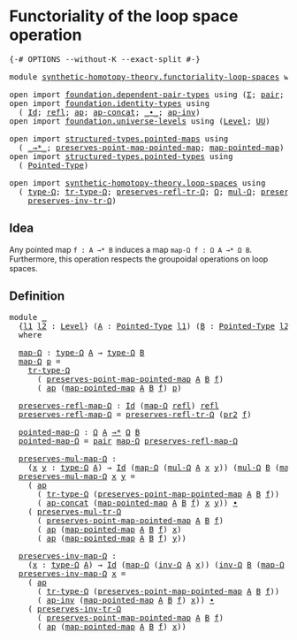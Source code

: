 # Functoriality of the loop space operation

<pre class="Agda"><a id="54" class="Symbol">{-#</a> <a id="58" class="Keyword">OPTIONS</a> <a id="66" class="Pragma">--without-K</a> <a id="78" class="Pragma">--exact-split</a> <a id="92" class="Symbol">#-}</a>

<a id="97" class="Keyword">module</a> <a id="104" href="synthetic-homotopy-theory.functoriality-loop-spaces.html" class="Module">synthetic-homotopy-theory.functoriality-loop-spaces</a> <a id="156" class="Keyword">where</a>

<a id="163" class="Keyword">open</a> <a id="168" class="Keyword">import</a> <a id="175" href="foundation.dependent-pair-types.html" class="Module">foundation.dependent-pair-types</a> <a id="207" class="Keyword">using</a> <a id="213" class="Symbol">(</a><a id="214" href="foundation-core.dependent-pair-types.html#502" class="Record">Σ</a><a id="215" class="Symbol">;</a> <a id="217" href="foundation-core.dependent-pair-types.html#575" class="InductiveConstructor">pair</a><a id="221" class="Symbol">;</a> <a id="223" href="foundation-core.dependent-pair-types.html#592" class="Field">pr1</a><a id="226" class="Symbol">;</a> <a id="228" href="foundation-core.dependent-pair-types.html#604" class="Field">pr2</a><a id="231" class="Symbol">)</a>
<a id="233" class="Keyword">open</a> <a id="238" class="Keyword">import</a> <a id="245" href="foundation.identity-types.html" class="Module">foundation.identity-types</a> <a id="271" class="Keyword">using</a>
  <a id="279" class="Symbol">(</a> <a id="281" href="foundation-core.identity-types.html#1754" class="Datatype">Id</a><a id="283" class="Symbol">;</a> <a id="285" href="foundation-core.identity-types.html#1807" class="InductiveConstructor">refl</a><a id="289" class="Symbol">;</a> <a id="291" href="foundation-core.identity-types.html#4017" class="Function">ap</a><a id="293" class="Symbol">;</a> <a id="295" href="foundation-core.identity-types.html#8756" class="Function">ap-concat</a><a id="304" class="Symbol">;</a> <a id="306" href="foundation-core.identity-types.html#2412" class="Function Operator">_∙_</a><a id="309" class="Symbol">;</a> <a id="311" href="foundation-core.identity-types.html#8927" class="Function">ap-inv</a><a id="317" class="Symbol">)</a>
<a id="319" class="Keyword">open</a> <a id="324" class="Keyword">import</a> <a id="331" href="foundation.universe-levels.html" class="Module">foundation.universe-levels</a> <a id="358" class="Keyword">using</a> <a id="364" class="Symbol">(</a><a id="365" href="Agda.Primitive.html#597" class="Postulate">Level</a><a id="370" class="Symbol">;</a> <a id="372" href="foundation-core.universe-levels.html#222" class="Primitive">UU</a><a id="374" class="Symbol">)</a>

<a id="377" class="Keyword">open</a> <a id="382" class="Keyword">import</a> <a id="389" href="structured-types.pointed-maps.html" class="Module">structured-types.pointed-maps</a> <a id="419" class="Keyword">using</a>
  <a id="427" class="Symbol">(</a> <a id="429" href="structured-types.pointed-maps.html#967" class="Function Operator">_→*_</a><a id="433" class="Symbol">;</a> <a id="435" href="structured-types.pointed-maps.html#1480" class="Function">preserves-point-map-pointed-map</a><a id="466" class="Symbol">;</a> <a id="468" href="structured-types.pointed-maps.html#1380" class="Function">map-pointed-map</a><a id="483" class="Symbol">)</a>
<a id="485" class="Keyword">open</a> <a id="490" class="Keyword">import</a> <a id="497" href="structured-types.pointed-types.html" class="Module">structured-types.pointed-types</a> <a id="528" class="Keyword">using</a>
  <a id="536" class="Symbol">(</a> <a id="538" href="structured-types.pointed-types.html#383" class="Function">Pointed-Type</a><a id="550" class="Symbol">)</a>

<a id="553" class="Keyword">open</a> <a id="558" class="Keyword">import</a> <a id="565" href="synthetic-homotopy-theory.loop-spaces.html" class="Module">synthetic-homotopy-theory.loop-spaces</a> <a id="603" class="Keyword">using</a>
  <a id="611" class="Symbol">(</a> <a id="613" href="synthetic-homotopy-theory.loop-spaces.html#1115" class="Function">type-Ω</a><a id="619" class="Symbol">;</a> <a id="621" href="synthetic-homotopy-theory.loop-spaces.html#3295" class="Function">tr-type-Ω</a><a id="630" class="Symbol">;</a> <a id="632" href="synthetic-homotopy-theory.loop-spaces.html#3529" class="Function">preserves-refl-tr-Ω</a><a id="651" class="Symbol">;</a> <a id="653" href="synthetic-homotopy-theory.loop-spaces.html#1221" class="Function">Ω</a><a id="654" class="Symbol">;</a> <a id="656" href="synthetic-homotopy-theory.loop-spaces.html#1376" class="Function">mul-Ω</a><a id="661" class="Symbol">;</a> <a id="663" href="synthetic-homotopy-theory.loop-spaces.html#3630" class="Function">preserves-mul-tr-Ω</a><a id="681" class="Symbol">;</a> <a id="683" href="synthetic-homotopy-theory.loop-spaces.html#2257" class="Function">inv-Ω</a><a id="688" class="Symbol">;</a>
    <a id="694" href="synthetic-homotopy-theory.loop-spaces.html#3840" class="Function">preserves-inv-tr-Ω</a><a id="712" class="Symbol">)</a>
</pre>
## Idea

Any pointed map `f : A →* B` induces a map `map-Ω f : Ω A →* Ω B`. Furthermore, this operation respects the groupoidal operations on loop spaces.

## Definition

<pre class="Agda"><a id="898" class="Keyword">module</a> <a id="905" href="synthetic-homotopy-theory.functoriality-loop-spaces.html#905" class="Module">_</a>
  <a id="909" class="Symbol">{</a><a id="910" href="synthetic-homotopy-theory.functoriality-loop-spaces.html#910" class="Bound">l1</a> <a id="913" href="synthetic-homotopy-theory.functoriality-loop-spaces.html#913" class="Bound">l2</a> <a id="916" class="Symbol">:</a> <a id="918" href="Agda.Primitive.html#597" class="Postulate">Level</a><a id="923" class="Symbol">}</a> <a id="925" class="Symbol">(</a><a id="926" href="synthetic-homotopy-theory.functoriality-loop-spaces.html#926" class="Bound">A</a> <a id="928" class="Symbol">:</a> <a id="930" href="structured-types.pointed-types.html#383" class="Function">Pointed-Type</a> <a id="943" href="synthetic-homotopy-theory.functoriality-loop-spaces.html#910" class="Bound">l1</a><a id="945" class="Symbol">)</a> <a id="947" class="Symbol">(</a><a id="948" href="synthetic-homotopy-theory.functoriality-loop-spaces.html#948" class="Bound">B</a> <a id="950" class="Symbol">:</a> <a id="952" href="structured-types.pointed-types.html#383" class="Function">Pointed-Type</a> <a id="965" href="synthetic-homotopy-theory.functoriality-loop-spaces.html#913" class="Bound">l2</a><a id="967" class="Symbol">)</a> <a id="969" class="Symbol">(</a><a id="970" href="synthetic-homotopy-theory.functoriality-loop-spaces.html#970" class="Bound">f</a> <a id="972" class="Symbol">:</a> <a id="974" href="synthetic-homotopy-theory.functoriality-loop-spaces.html#926" class="Bound">A</a> <a id="976" href="structured-types.pointed-maps.html#967" class="Function Operator">→*</a> <a id="979" href="synthetic-homotopy-theory.functoriality-loop-spaces.html#948" class="Bound">B</a><a id="980" class="Symbol">)</a>
  <a id="984" class="Keyword">where</a>

  <a id="993" href="synthetic-homotopy-theory.functoriality-loop-spaces.html#993" class="Function">map-Ω</a> <a id="999" class="Symbol">:</a> <a id="1001" href="synthetic-homotopy-theory.loop-spaces.html#1115" class="Function">type-Ω</a> <a id="1008" href="synthetic-homotopy-theory.functoriality-loop-spaces.html#926" class="Bound">A</a> <a id="1010" class="Symbol">→</a> <a id="1012" href="synthetic-homotopy-theory.loop-spaces.html#1115" class="Function">type-Ω</a> <a id="1019" href="synthetic-homotopy-theory.functoriality-loop-spaces.html#948" class="Bound">B</a>
  <a id="1023" href="synthetic-homotopy-theory.functoriality-loop-spaces.html#993" class="Function">map-Ω</a> <a id="1029" href="synthetic-homotopy-theory.functoriality-loop-spaces.html#1029" class="Bound">p</a> <a id="1031" class="Symbol">=</a>
    <a id="1037" href="synthetic-homotopy-theory.loop-spaces.html#3295" class="Function">tr-type-Ω</a>
      <a id="1053" class="Symbol">(</a> <a id="1055" href="structured-types.pointed-maps.html#1480" class="Function">preserves-point-map-pointed-map</a> <a id="1087" href="synthetic-homotopy-theory.functoriality-loop-spaces.html#926" class="Bound">A</a> <a id="1089" href="synthetic-homotopy-theory.functoriality-loop-spaces.html#948" class="Bound">B</a> <a id="1091" href="synthetic-homotopy-theory.functoriality-loop-spaces.html#970" class="Bound">f</a><a id="1092" class="Symbol">)</a>
      <a id="1100" class="Symbol">(</a> <a id="1102" href="foundation-core.identity-types.html#4017" class="Function">ap</a> <a id="1105" class="Symbol">(</a><a id="1106" href="structured-types.pointed-maps.html#1380" class="Function">map-pointed-map</a> <a id="1122" href="synthetic-homotopy-theory.functoriality-loop-spaces.html#926" class="Bound">A</a> <a id="1124" href="synthetic-homotopy-theory.functoriality-loop-spaces.html#948" class="Bound">B</a> <a id="1126" href="synthetic-homotopy-theory.functoriality-loop-spaces.html#970" class="Bound">f</a><a id="1127" class="Symbol">)</a> <a id="1129" href="synthetic-homotopy-theory.functoriality-loop-spaces.html#1029" class="Bound">p</a><a id="1130" class="Symbol">)</a>
  
  <a id="1137" href="synthetic-homotopy-theory.functoriality-loop-spaces.html#1137" class="Function">preserves-refl-map-Ω</a> <a id="1158" class="Symbol">:</a> <a id="1160" href="foundation-core.identity-types.html#1754" class="Datatype">Id</a> <a id="1163" class="Symbol">(</a><a id="1164" href="synthetic-homotopy-theory.functoriality-loop-spaces.html#993" class="Function">map-Ω</a> <a id="1170" href="foundation-core.identity-types.html#1807" class="InductiveConstructor">refl</a><a id="1174" class="Symbol">)</a> <a id="1176" href="foundation-core.identity-types.html#1807" class="InductiveConstructor">refl</a>
  <a id="1183" href="synthetic-homotopy-theory.functoriality-loop-spaces.html#1137" class="Function">preserves-refl-map-Ω</a> <a id="1204" class="Symbol">=</a> <a id="1206" href="synthetic-homotopy-theory.loop-spaces.html#3529" class="Function">preserves-refl-tr-Ω</a> <a id="1226" class="Symbol">(</a><a id="1227" href="foundation-core.dependent-pair-types.html#604" class="Field">pr2</a> <a id="1231" href="synthetic-homotopy-theory.functoriality-loop-spaces.html#970" class="Bound">f</a><a id="1232" class="Symbol">)</a>

  <a id="1237" href="synthetic-homotopy-theory.functoriality-loop-spaces.html#1237" class="Function">pointed-map-Ω</a> <a id="1251" class="Symbol">:</a> <a id="1253" href="synthetic-homotopy-theory.loop-spaces.html#1221" class="Function">Ω</a> <a id="1255" href="synthetic-homotopy-theory.functoriality-loop-spaces.html#926" class="Bound">A</a> <a id="1257" href="structured-types.pointed-maps.html#967" class="Function Operator">→*</a> <a id="1260" href="synthetic-homotopy-theory.loop-spaces.html#1221" class="Function">Ω</a> <a id="1262" href="synthetic-homotopy-theory.functoriality-loop-spaces.html#948" class="Bound">B</a>
  <a id="1266" href="synthetic-homotopy-theory.functoriality-loop-spaces.html#1237" class="Function">pointed-map-Ω</a> <a id="1280" class="Symbol">=</a> <a id="1282" href="foundation-core.dependent-pair-types.html#575" class="InductiveConstructor">pair</a> <a id="1287" href="synthetic-homotopy-theory.functoriality-loop-spaces.html#993" class="Function">map-Ω</a> <a id="1293" href="synthetic-homotopy-theory.functoriality-loop-spaces.html#1137" class="Function">preserves-refl-map-Ω</a>

  <a id="1317" href="synthetic-homotopy-theory.functoriality-loop-spaces.html#1317" class="Function">preserves-mul-map-Ω</a> <a id="1337" class="Symbol">:</a>
    <a id="1343" class="Symbol">(</a><a id="1344" href="synthetic-homotopy-theory.functoriality-loop-spaces.html#1344" class="Bound">x</a> <a id="1346" href="synthetic-homotopy-theory.functoriality-loop-spaces.html#1346" class="Bound">y</a> <a id="1348" class="Symbol">:</a> <a id="1350" href="synthetic-homotopy-theory.loop-spaces.html#1115" class="Function">type-Ω</a> <a id="1357" href="synthetic-homotopy-theory.functoriality-loop-spaces.html#926" class="Bound">A</a><a id="1358" class="Symbol">)</a> <a id="1360" class="Symbol">→</a> <a id="1362" href="foundation-core.identity-types.html#1754" class="Datatype">Id</a> <a id="1365" class="Symbol">(</a><a id="1366" href="synthetic-homotopy-theory.functoriality-loop-spaces.html#993" class="Function">map-Ω</a> <a id="1372" class="Symbol">(</a><a id="1373" href="synthetic-homotopy-theory.loop-spaces.html#1376" class="Function">mul-Ω</a> <a id="1379" href="synthetic-homotopy-theory.functoriality-loop-spaces.html#926" class="Bound">A</a> <a id="1381" href="synthetic-homotopy-theory.functoriality-loop-spaces.html#1344" class="Bound">x</a> <a id="1383" href="synthetic-homotopy-theory.functoriality-loop-spaces.html#1346" class="Bound">y</a><a id="1384" class="Symbol">))</a> <a id="1387" class="Symbol">(</a><a id="1388" href="synthetic-homotopy-theory.loop-spaces.html#1376" class="Function">mul-Ω</a> <a id="1394" href="synthetic-homotopy-theory.functoriality-loop-spaces.html#948" class="Bound">B</a> <a id="1396" class="Symbol">(</a><a id="1397" href="synthetic-homotopy-theory.functoriality-loop-spaces.html#993" class="Function">map-Ω</a> <a id="1403" href="synthetic-homotopy-theory.functoriality-loop-spaces.html#1344" class="Bound">x</a><a id="1404" class="Symbol">)</a> <a id="1406" class="Symbol">(</a><a id="1407" href="synthetic-homotopy-theory.functoriality-loop-spaces.html#993" class="Function">map-Ω</a> <a id="1413" href="synthetic-homotopy-theory.functoriality-loop-spaces.html#1346" class="Bound">y</a><a id="1414" class="Symbol">))</a>
  <a id="1419" href="synthetic-homotopy-theory.functoriality-loop-spaces.html#1317" class="Function">preserves-mul-map-Ω</a> <a id="1439" href="synthetic-homotopy-theory.functoriality-loop-spaces.html#1439" class="Bound">x</a> <a id="1441" href="synthetic-homotopy-theory.functoriality-loop-spaces.html#1441" class="Bound">y</a> <a id="1443" class="Symbol">=</a>
    <a id="1449" class="Symbol">(</a> <a id="1451" href="foundation-core.identity-types.html#4017" class="Function">ap</a>
      <a id="1460" class="Symbol">(</a> <a id="1462" href="synthetic-homotopy-theory.loop-spaces.html#3295" class="Function">tr-type-Ω</a> <a id="1472" class="Symbol">(</a><a id="1473" href="structured-types.pointed-maps.html#1480" class="Function">preserves-point-map-pointed-map</a> <a id="1505" href="synthetic-homotopy-theory.functoriality-loop-spaces.html#926" class="Bound">A</a> <a id="1507" href="synthetic-homotopy-theory.functoriality-loop-spaces.html#948" class="Bound">B</a> <a id="1509" href="synthetic-homotopy-theory.functoriality-loop-spaces.html#970" class="Bound">f</a><a id="1510" class="Symbol">))</a>
      <a id="1519" class="Symbol">(</a> <a id="1521" href="foundation-core.identity-types.html#8756" class="Function">ap-concat</a> <a id="1531" class="Symbol">(</a><a id="1532" href="structured-types.pointed-maps.html#1380" class="Function">map-pointed-map</a> <a id="1548" href="synthetic-homotopy-theory.functoriality-loop-spaces.html#926" class="Bound">A</a> <a id="1550" href="synthetic-homotopy-theory.functoriality-loop-spaces.html#948" class="Bound">B</a> <a id="1552" href="synthetic-homotopy-theory.functoriality-loop-spaces.html#970" class="Bound">f</a><a id="1553" class="Symbol">)</a> <a id="1555" href="synthetic-homotopy-theory.functoriality-loop-spaces.html#1439" class="Bound">x</a> <a id="1557" href="synthetic-homotopy-theory.functoriality-loop-spaces.html#1441" class="Bound">y</a><a id="1558" class="Symbol">))</a> <a id="1561" href="foundation-core.identity-types.html#2412" class="Function Operator">∙</a>
    <a id="1567" class="Symbol">(</a> <a id="1569" href="synthetic-homotopy-theory.loop-spaces.html#3630" class="Function">preserves-mul-tr-Ω</a>
      <a id="1594" class="Symbol">(</a> <a id="1596" href="structured-types.pointed-maps.html#1480" class="Function">preserves-point-map-pointed-map</a> <a id="1628" href="synthetic-homotopy-theory.functoriality-loop-spaces.html#926" class="Bound">A</a> <a id="1630" href="synthetic-homotopy-theory.functoriality-loop-spaces.html#948" class="Bound">B</a> <a id="1632" href="synthetic-homotopy-theory.functoriality-loop-spaces.html#970" class="Bound">f</a><a id="1633" class="Symbol">)</a>
      <a id="1641" class="Symbol">(</a> <a id="1643" href="foundation-core.identity-types.html#4017" class="Function">ap</a> <a id="1646" class="Symbol">(</a><a id="1647" href="structured-types.pointed-maps.html#1380" class="Function">map-pointed-map</a> <a id="1663" href="synthetic-homotopy-theory.functoriality-loop-spaces.html#926" class="Bound">A</a> <a id="1665" href="synthetic-homotopy-theory.functoriality-loop-spaces.html#948" class="Bound">B</a> <a id="1667" href="synthetic-homotopy-theory.functoriality-loop-spaces.html#970" class="Bound">f</a><a id="1668" class="Symbol">)</a> <a id="1670" href="synthetic-homotopy-theory.functoriality-loop-spaces.html#1439" class="Bound">x</a><a id="1671" class="Symbol">)</a>
      <a id="1679" class="Symbol">(</a> <a id="1681" href="foundation-core.identity-types.html#4017" class="Function">ap</a> <a id="1684" class="Symbol">(</a><a id="1685" href="structured-types.pointed-maps.html#1380" class="Function">map-pointed-map</a> <a id="1701" href="synthetic-homotopy-theory.functoriality-loop-spaces.html#926" class="Bound">A</a> <a id="1703" href="synthetic-homotopy-theory.functoriality-loop-spaces.html#948" class="Bound">B</a> <a id="1705" href="synthetic-homotopy-theory.functoriality-loop-spaces.html#970" class="Bound">f</a><a id="1706" class="Symbol">)</a> <a id="1708" href="synthetic-homotopy-theory.functoriality-loop-spaces.html#1441" class="Bound">y</a><a id="1709" class="Symbol">))</a>

  <a id="1715" href="synthetic-homotopy-theory.functoriality-loop-spaces.html#1715" class="Function">preserves-inv-map-Ω</a> <a id="1735" class="Symbol">:</a>
    <a id="1741" class="Symbol">(</a><a id="1742" href="synthetic-homotopy-theory.functoriality-loop-spaces.html#1742" class="Bound">x</a> <a id="1744" class="Symbol">:</a> <a id="1746" href="synthetic-homotopy-theory.loop-spaces.html#1115" class="Function">type-Ω</a> <a id="1753" href="synthetic-homotopy-theory.functoriality-loop-spaces.html#926" class="Bound">A</a><a id="1754" class="Symbol">)</a> <a id="1756" class="Symbol">→</a> <a id="1758" href="foundation-core.identity-types.html#1754" class="Datatype">Id</a> <a id="1761" class="Symbol">(</a><a id="1762" href="synthetic-homotopy-theory.functoriality-loop-spaces.html#993" class="Function">map-Ω</a> <a id="1768" class="Symbol">(</a><a id="1769" href="synthetic-homotopy-theory.loop-spaces.html#2257" class="Function">inv-Ω</a> <a id="1775" href="synthetic-homotopy-theory.functoriality-loop-spaces.html#926" class="Bound">A</a> <a id="1777" href="synthetic-homotopy-theory.functoriality-loop-spaces.html#1742" class="Bound">x</a><a id="1778" class="Symbol">))</a> <a id="1781" class="Symbol">(</a><a id="1782" href="synthetic-homotopy-theory.loop-spaces.html#2257" class="Function">inv-Ω</a> <a id="1788" href="synthetic-homotopy-theory.functoriality-loop-spaces.html#948" class="Bound">B</a> <a id="1790" class="Symbol">(</a><a id="1791" href="synthetic-homotopy-theory.functoriality-loop-spaces.html#993" class="Function">map-Ω</a> <a id="1797" href="synthetic-homotopy-theory.functoriality-loop-spaces.html#1742" class="Bound">x</a><a id="1798" class="Symbol">))</a>
  <a id="1803" href="synthetic-homotopy-theory.functoriality-loop-spaces.html#1715" class="Function">preserves-inv-map-Ω</a> <a id="1823" href="synthetic-homotopy-theory.functoriality-loop-spaces.html#1823" class="Bound">x</a> <a id="1825" class="Symbol">=</a>
    <a id="1831" class="Symbol">(</a> <a id="1833" href="foundation-core.identity-types.html#4017" class="Function">ap</a>
      <a id="1842" class="Symbol">(</a> <a id="1844" href="synthetic-homotopy-theory.loop-spaces.html#3295" class="Function">tr-type-Ω</a> <a id="1854" class="Symbol">(</a><a id="1855" href="structured-types.pointed-maps.html#1480" class="Function">preserves-point-map-pointed-map</a> <a id="1887" href="synthetic-homotopy-theory.functoriality-loop-spaces.html#926" class="Bound">A</a> <a id="1889" href="synthetic-homotopy-theory.functoriality-loop-spaces.html#948" class="Bound">B</a> <a id="1891" href="synthetic-homotopy-theory.functoriality-loop-spaces.html#970" class="Bound">f</a><a id="1892" class="Symbol">))</a>
      <a id="1901" class="Symbol">(</a> <a id="1903" href="foundation-core.identity-types.html#8927" class="Function">ap-inv</a> <a id="1910" class="Symbol">(</a><a id="1911" href="structured-types.pointed-maps.html#1380" class="Function">map-pointed-map</a> <a id="1927" href="synthetic-homotopy-theory.functoriality-loop-spaces.html#926" class="Bound">A</a> <a id="1929" href="synthetic-homotopy-theory.functoriality-loop-spaces.html#948" class="Bound">B</a> <a id="1931" href="synthetic-homotopy-theory.functoriality-loop-spaces.html#970" class="Bound">f</a><a id="1932" class="Symbol">)</a> <a id="1934" href="synthetic-homotopy-theory.functoriality-loop-spaces.html#1823" class="Bound">x</a><a id="1935" class="Symbol">))</a> <a id="1938" href="foundation-core.identity-types.html#2412" class="Function Operator">∙</a>
    <a id="1944" class="Symbol">(</a> <a id="1946" href="synthetic-homotopy-theory.loop-spaces.html#3840" class="Function">preserves-inv-tr-Ω</a>
      <a id="1971" class="Symbol">(</a> <a id="1973" href="structured-types.pointed-maps.html#1480" class="Function">preserves-point-map-pointed-map</a> <a id="2005" href="synthetic-homotopy-theory.functoriality-loop-spaces.html#926" class="Bound">A</a> <a id="2007" href="synthetic-homotopy-theory.functoriality-loop-spaces.html#948" class="Bound">B</a> <a id="2009" href="synthetic-homotopy-theory.functoriality-loop-spaces.html#970" class="Bound">f</a><a id="2010" class="Symbol">)</a>
      <a id="2018" class="Symbol">(</a> <a id="2020" href="foundation-core.identity-types.html#4017" class="Function">ap</a> <a id="2023" class="Symbol">(</a><a id="2024" href="structured-types.pointed-maps.html#1380" class="Function">map-pointed-map</a> <a id="2040" href="synthetic-homotopy-theory.functoriality-loop-spaces.html#926" class="Bound">A</a> <a id="2042" href="synthetic-homotopy-theory.functoriality-loop-spaces.html#948" class="Bound">B</a> <a id="2044" href="synthetic-homotopy-theory.functoriality-loop-spaces.html#970" class="Bound">f</a><a id="2045" class="Symbol">)</a> <a id="2047" href="synthetic-homotopy-theory.functoriality-loop-spaces.html#1823" class="Bound">x</a><a id="2048" class="Symbol">))</a>
</pre>